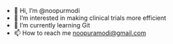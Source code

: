 - 👋 Hi, I’m @noopurmodi
- 👀 I’m interested in making clinical trials more efficient
- 🌱 I’m currently learning Git
- 📫 How to reach me noopuramodi@gmail.com

<!---
noopurmodi/noopurmodi is a ✨ special ✨ repository because its `README.md` (this file) appears on your GitHub profile.
You can click the Preview link to take a look at your changes.
--->
